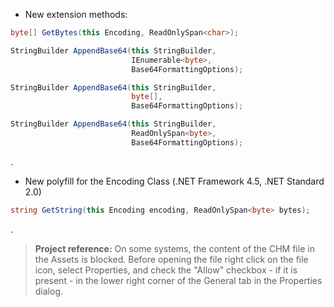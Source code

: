 - New extension methods:
```csharp
byte[] GetBytes(this Encoding, ReadOnlySpan<char>);

StringBuilder AppendBase64(this StringBuilder,
                           IEnumerable<byte>,
                           Base64FormattingOptions);

StringBuilder AppendBase64(this StringBuilder,
                           byte[],
                           Base64FormattingOptions);

StringBuilder AppendBase64(this StringBuilder,
                           ReadOnlySpan<byte>,
                           Base64FormattingOptions);
```
.
- New polyfill for the Encoding Class (.NET Framework 4.5, .NET Standard 2.0)
```csharp
string GetString(this Encoding encoding, ReadOnlySpan<byte> bytes);
```

.
> **Project reference:** On some systems, the content of the CHM file in the Assets is blocked. Before opening the file right click on the file icon, select Properties, and check the "Allow" checkbox - if it is present - in the lower right corner of the General tab in the Properties dialog.